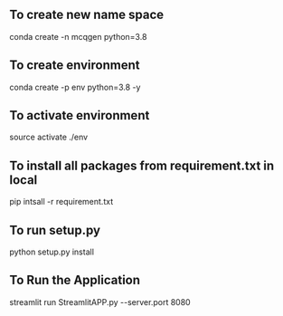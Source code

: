 ## To create new name space
conda create -n mcqgen python=3.8

## To create environment
conda create -p env python=3.8 -y

## To activate environment
source activate ./env

## To install all packages from requirement.txt in local
pip intsall -r requirement.txt

## To run setup.py
python setup.py install

## To Run the Application
streamlit run StreamlitAPP.py --server.port 8080